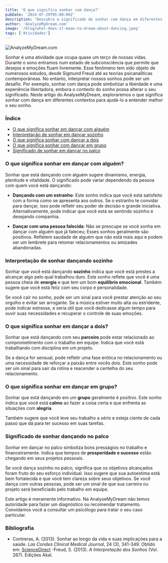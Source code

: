 ```yaml
---
title: 'O que significa sonhar com dança?'
pubDate: '2024-07-29T05:00:00Z'
description: 'Descubra o significado de sonhar com dança em diferentes contextos e o que seu subconsciente pode estar tentando comunicar a você.'
author: 'AnalyzeMyDream.com'
image: '/blog/what-does-it-mean-to-dream-about-dancing.jpeg'
tags: ['Atividades']
---
```


![AnalyzeMyDream.com](/blog/what-does-it-mean-to-dream-about-dancing.jpeg)

Sonhar é uma atividade que ocupa quase um terço de nossas vidas. Durante o sono entramos num estado de subconsciência que permite que desejos e emoções fluam livremente. Esse fenômeno tem sido objeto de numerosos estudos, desde Sigmund Freud até as teorias psicanalíticas contemporâneas. No entanto, interpretar nossos sonhos pode ser um desafio. Por exemplo, sonhar com dança pode simbolizar a liberdade e uma experiência libertadora, embora o contexto do sonho possa alterar o seu significado. Neste artigo do AnalyseMyDream, exploraremos o que significa sonhar com dança em diferentes contextos para ajudá-lo a entender melhor o seu sonho.

### Índice

- [O que significa sonhar em dançar com alguém](#o-que-significa-sonhar-em-dançar-com-alguém)
- [Interpretação de sonhar em dançar sozinho](#interpretação-de-sonhar-em-dançar-sozinho)
- [O que significa sonhar com dançar a dois](#o-que-significa-sonhar-com-dançar-a-casal)
- [O que significa sonhar com dançar em grupo](#o-que-significa-sonhar-com-dançar-em-grupo)
- [Significado de sonhar em dançar no palco](#significado-de-sonhar-em-dançar-no-palco)


### O que significa sonhar em dançar com alguém?

Sonhar que está dançando com alguém sugere dinamismo, energia, plenitude e vitalidade. O significado pode variar dependendo da pessoa com quem você está dançando:

- **Dançando com um estranho**: Este sonho indica que você está satisfeito com a forma como se apresenta aos outros. Se o estranho te convidar para dançar, isso pode refletir seu poder de decisão e grande iniciativa. Alternativamente, pode indicar que você está se sentindo sozinho e desejando companhia.

- **Dançar com uma pessoa falecida**: Não se preocupe se você sonha em dançar com alguém que já faleceu; Esses sonhos geralmente são positivos. Refletem saudade de alguém que não está mais aqui e podem ser um lembrete para retomar relacionamentos ou amizades abandonadas.

### Interpretação de sonhar dançando sozinho

Sonhar que você está dançando **sozinho** indica que você está prestes a alcançar algo pelo qual trabalhou duro. Este sonho reflete que você é uma pessoa cheia de **energia** e que tem um bom **equilíbrio emocional**. Também sugere que você está feliz com seu corpo e personalidade.

Se você cair no sonho, pode ser um sinal para você prestar atenção ao seu orgulho e evitar ser arrogante. Se a música estiver muito alta ou estridente, pode indicar estresse, e seria útil que você dedicasse algum tempo para ouvir suas necessidades e recuperar o controle de suas emoções.

### O que significa sonhar em dançar a dois?

Sonhar que está dançando com seu **parceiro** pode estar relacionado ao comprometimento com o trabalho em equipe. Indica que você está trabalhando com disciplina em um projeto. 

Se a dança for sensual, pode refletir uma fase erótica no relacionamento ou uma necessidade de reforçar a paixão entre vocês dois. Este sonho pode ser um sinal para sair da rotina e reacender a centelha do seu relacionamento. 

### O que significa sonhar em dançar em grupo?

Sonhar que está dançando em um **grupo** geralmente é positivo. Este sonho indica que você está **calmo** ao fazer a coisa certa e que enfrenta as situações com **alegria**. 

Também sugere que você leve seu trabalho a sério e esteja ciente de cada passo que dá para ter sucesso em suas tarefas.

### Significado de sonhar dançando no palco

Sonhar em dançar no palco simboliza bons presságios no trabalho e financeiramente. Indica que tempos de **prosperidade e sucesso** estão chegando em seus projetos pessoais.

Se você dança sozinho no palco, significa que os objetivos alcançados foram fruto do seu esforço individual. Isso sugere que sua autoestima está bem fortalecida e que você tem clareza sobre seus objetivos. Se você dança com outras pessoas, pode ser um sinal de que sua carreira ou projeto será beneficiado pelo trabalho em equipe.

Este artigo é meramente informativo. Na AnalyseMyDream não temos autoridade para fazer um diagnóstico ou recomendar tratamento. Convidamos você a consultar um psicólogo para tratar o seu caso particular.

### Bibliografia

- Contreras, A. (2013). Sonhar ao longo da vida e suas implicações para a saúde. *Las Condes Clinical Medical Journal*, 24 (3), 341-349. Obtido em: [ScienceDirect](https://www.sciencedirect.com/science/article/pii/S0716864013701718#bib0010)
-Freud, S. (2013). *A Interpretação dos Sonhos* (Vol. 267). Edições Akal.